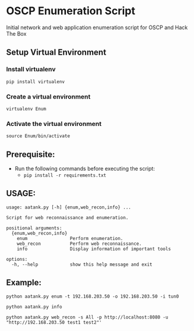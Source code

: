 # OSCP Enumeration Script
Initial network and web application enumeration script for OSCP and Hack The Box

## Setup Virtual Environment
### Install virtualenv
```pip install virtualenv```

### Create a virtual environment
```virtualenv Enum```

### Activate the virtual environment
```source Enum/bin/activate```

## Prerequisite:
- Run the following commands before executing the script:
    - ``` pip install -r requirements.txt ```
    
## USAGE: 
```
usage: aatank.py [-h] {enum,web_recon,info} ...

Script for web reconnaissance and enumeration.

positional arguments:
  {enum,web_recon,info}
    enum                Perform enumeration.
    web_recon           Perform web reconnaissance.
    info                Display information of important tools

options:
  -h, --help            show this help message and exit
```

## Example:
```python aatank.py enum -t 192.168.203.50 -o 192.168.203.50 -i tun0```

```python aatank.py info```

```python aatank.py web_recon -s All -p http://localhost:8080 -u "http://192.168.203.50 test1 test2"'``` 


